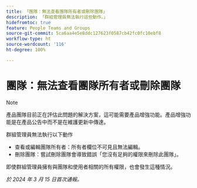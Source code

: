 ```yaml
---
title: 「團隊：無法查看團隊所有者或刪除團隊」
description: 「群組管理員無法執行這些動作。」
hidefromtoc: true
feature: People Teams and Groups
source-git-commit: 5ca6aa4e5e8ddc127623f0587cb42fc0fc10ebf8
workflow-type: ht
source-wordcount: '116'
ht-degree: 100%

---
```



# 團隊：無法查看團隊所有者或刪除團隊

>[!NOTE]
>
>產品團隊目前正在評估此問題的解決方案，這可能需要產品增強功能。產品增強功能是在產品公告中而不是在維護更新中傳達。

群組管理員無法執行以下動作

* 查看或編輯團隊所有者：所有者欄位不可見且無法編輯。
* 刪除團隊：嘗試刪除團隊會導致錯誤「您沒有足夠的權限來刪除此團隊」。

即使群組管理員擁有與團隊和使用者相關的所有權限，也會發生這種情況。

_於 2024 年 3 月 15 日首次通報。_

